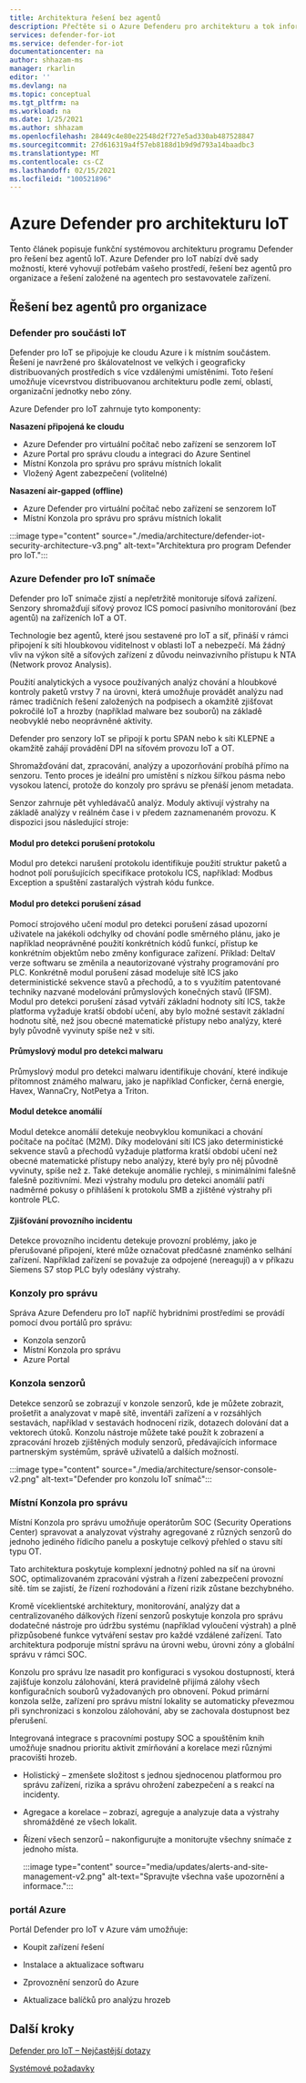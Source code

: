```yaml
---
title: Architektura řešení bez agentů
description: Přečtěte si o Azure Defenderu pro architekturu a tok informací bez agentů IoT.
services: defender-for-iot
ms.service: defender-for-iot
documentationcenter: na
author: shhazam-ms
manager: rkarlin
editor: ''
ms.devlang: na
ms.topic: conceptual
ms.tgt_pltfrm: na
ms.workload: na
ms.date: 1/25/2021
ms.author: shhazam
ms.openlocfilehash: 28449c4e80e22548d2f727e5ad330ab487528847
ms.sourcegitcommit: 27d616319a4f57eb8188d1b9d9d793a14baadbc3
ms.translationtype: MT
ms.contentlocale: cs-CZ
ms.lasthandoff: 02/15/2021
ms.locfileid: "100521896"
---
```

# <a name="azure-defender-for-iot-architecture"></a>Azure Defender pro architekturu IoT

Tento článek popisuje funkční systémovou architekturu programu Defender pro řešení bez agentů IoT. Azure Defender pro IoT nabízí dvě sady možností, které vyhovují potřebám vašeho prostředí, řešení bez agentů pro organizace a řešení založené na agentech pro sestavovatele zařízení.

## <a name="agentless-solution-for-organizations"></a>Řešení bez agentů pro organizace
### <a name="defender-for-iot-components"></a>Defender pro součásti IoT

Defender pro IoT se připojuje ke cloudu Azure i k místním součástem. Řešení je navržené pro škálovatelnost ve velkých i geograficky distribuovaných prostředích s více vzdálenými umístěními. Toto řešení umožňuje vícevrstvou distribuovanou architekturu podle zemí, oblastí, organizační jednotky nebo zóny. 

Azure Defender pro IoT zahrnuje tyto komponenty: 

**Nasazení připojená ke cloudu**

- Azure Defender pro virtuální počítač nebo zařízení se senzorem IoT
- Azure Portal pro správu cloudu a integraci do Azure Sentinel
- Místní Konzola pro správu pro správu místních lokalit
- Vložený Agent zabezpečení (volitelné)

**Nasazení air-gapped (offline)**

- Azure Defender pro virtuální počítač nebo zařízení se senzorem IoT
- Místní Konzola pro správu pro správu místních lokalit

:::image type="content" source="./media/architecture/defender-iot-security-architecture-v3.png" alt-text="Architektura pro program Defender pro IoT.":::

### <a name="azure-defender-for-iot-sensors"></a>Azure Defender pro IoT snímače

Defender pro IoT snímače zjistí a nepřetržitě monitoruje síťová zařízení. Senzory shromažďují síťový provoz ICS pomocí pasivního monitorování (bez agentů) na zařízeních IoT a OT. 
 
Technologie bez agentů, které jsou sestavené pro IoT a síť, přináší v rámci připojení k síti hloubkovou viditelnost v oblasti IoT a nebezpečí. Má žádný vliv na výkon sítě a síťových zařízení z důvodu neinvazivního přístupu k NTA (Network provoz Analysis). 
 
Použití analytických a vysoce používaných analýz chování a hloubkové kontroly paketů vrstvy 7 na úrovni, která umožňuje provádět analýzu nad rámec tradičních řešení založených na podpisech a okamžitě zjišťovat pokročilé IoT a hrozby (například malware bez souborů) na základě neobvyklé nebo neoprávněné aktivity. 
  
Defender pro senzory IoT se připojí k portu SPAN nebo k síti KLEPNE a okamžitě zahájí provádění DPI na síťovém provozu IoT a OT. 
 
Shromažďování dat, zpracování, analýzy a upozorňování probíhá přímo na senzoru. Tento proces je ideální pro umístění s nízkou šířkou pásma nebo vysokou latencí, protože do konzoly pro správu se přenáší jenom metadata.

Senzor zahrnuje pět vyhledávačů analýz. Moduly aktivují výstrahy na základě analýzy v reálném čase i v předem zaznamenaném provozu. K dispozici jsou následující stroje: 

#### <a name="protocol-violation-detection-engine"></a>Modul pro detekci porušení protokolu
Modul pro detekci narušení protokolu identifikuje použití struktur paketů a hodnot polí porušujících specifikace protokolu ICS, například: Modbus Exception a spuštění zastaralých výstrah kódu funkce.

#### <a name="policy-violation-detection-engine"></a>Modul pro detekci porušení zásad
Pomocí strojového učení modul pro detekci porušení zásad upozorní uživatele na jakékoli odchylky od chování podle směrného plánu, jako je například neoprávněné použití konkrétních kódů funkcí, přístup ke konkrétním objektům nebo změny konfigurace zařízení. Příklad: DeltaV verze softwaru se změnila a neautorizované výstrahy programování pro PLC. Konkrétně modul porušení zásad modeluje sítě ICS jako deterministické sekvence stavů a přechodů, a to s využitím patentované techniky nazvané modelování průmyslových konečných stavů (IFSM). Modul pro detekci porušení zásad vytváří základní hodnoty sítí ICS, takže platforma vyžaduje kratší období učení, aby bylo možné sestavit základní hodnotu sítě, než jsou obecné matematické přístupy nebo analýzy, které byly původně vyvinuty spíše než v síti.

#### <a name="industrial-malware-detection-engine"></a>Průmyslový modul pro detekci malwaru
Průmyslový modul pro detekci malwaru identifikuje chování, které indikuje přítomnost známého malwaru, jako je například Conficker, černá energie, Havex, WannaCry, NotPetya a Triton. 

#### <a name="anomaly-detection-engine"></a>Modul detekce anomálií
Modul detekce anomálií detekuje neobvyklou komunikaci a chování počítače na počítač (M2M). Díky modelování sítí ICS jako deterministické sekvence stavů a přechodů vyžaduje platforma kratší období učení než obecné matematické přístupy nebo analýzy, které byly pro něj původně vyvinuty, spíše než z. Také detekuje anomálie rychleji, s minimálními falešně falešně pozitivními. Mezi výstrahy modulu pro detekci anomálií patří nadměrné pokusy o přihlášení k protokolu SMB a zjištěné výstrahy při kontrole PLC.

#### <a name="operational-incident-detection"></a>Zjišťování provozního incidentu
Detekce provozního incidentu detekuje provozní problémy, jako je přerušované připojení, které může označovat předčasné znaménko selhání zařízení. Například zařízení se považuje za odpojené (nereagují) a v příkazu Siemens S7 stop PLC byly odeslány výstrahy.

### <a name="management-consoles"></a>Konzoly pro správu
Správa Azure Defenderu pro IoT napříč hybridními prostředími se provádí pomocí dvou portálů pro správu: 
- Konzola senzorů
- Místní Konzola pro správu
- Azure Portal

### <a name="sensor-console"></a>Konzola senzorů
Detekce senzorů se zobrazují v konzole senzorů, kde je můžete zobrazit, prošetřit a analyzovat v mapě sítě, inventáři zařízení a v rozsáhlých sestavách, například v sestavách hodnocení rizik, dotazech dolování dat a vektorech útoků. Konzolu nástroje můžete také použít k zobrazení a zpracování hrozeb zjištěných moduly senzorů, předávajících informace partnerským systémům, správě uživatelů a dalších možností.

:::image type="content" source="./media/architecture/sensor-console-v2.png" alt-text="Defender pro konzolu IoT snímač":::

### <a name="on-premises-management-console"></a>Místní Konzola pro správu
Místní Konzola pro správu umožňuje operátorům SOC (Security Operations Center) spravovat a analyzovat výstrahy agregované z různých senzorů do jednoho jediného řídicího panelu a poskytuje celkový přehled o stavu sítí typu OT.

Tato architektura poskytuje komplexní jednotný pohled na síť na úrovni SOC, optimalizovaném zpracování výstrah a řízení zabezpečení provozní sítě. tím se zajistí, že řízení rozhodování a řízení rizik zůstane bezchybného.

Kromě víceklientské architektury, monitorování, analýzy dat a centralizovaného dálkových řízení senzorů poskytuje konzola pro správu dodatečné nástroje pro údržbu systému (například vyloučení výstrah) a plně přizpůsobené funkce vytváření sestav pro každé vzdálené zařízení. Tato architektura podporuje místní správu na úrovni webu, úrovni zóny a globální správu v rámci SOC.

Konzolu pro správu lze nasadit pro konfiguraci s vysokou dostupností, která zajišťuje konzolu zálohování, která pravidelně přijímá zálohy všech konfiguračních souborů vyžadovaných pro obnovení. Pokud primární konzola selže, zařízení pro správu místní lokality se automaticky převezmou při synchronizaci s konzolou zálohování, aby se zachovala dostupnost bez přerušení.

Integrovaná integrace s pracovními postupy SOC a spouštěním knih umožňuje snadnou prioritu aktivit zmírňování a korelace mezi různými pracovišti hrozeb.

- Holistický – zmenšete složitost s jednou sjednocenou platformou pro správu zařízení, rizika a správu ohrožení zabezpečení a s reakcí na incidenty.

- Agregace a korelace – zobrazí, agreguje a analyzuje data a výstrahy shromážděné ze všech lokalit.

- Řízení všech senzorů – nakonfigurujte a monitorujte všechny snímače z jednoho místa.

   :::image type="content" source="media/updates/alerts-and-site-management-v2.png" alt-text="Spravujte všechna vaše upozornění a informace.":::

### <a name="azure-portal"></a>portál Azure

Portál Defender pro IoT v Azure vám umožňuje:

- Koupit zařízení řešení

- Instalace a aktualizace softwaru

- Zprovoznění senzorů do Azure

- Aktualizace balíčků pro analýzu hrozeb

## <a name="next-steps"></a>Další kroky

[Defender pro IoT – Nejčastější dotazy](resources-frequently-asked-questions.md)

[Systémové požadavky](quickstart-system-prerequisites.md)
